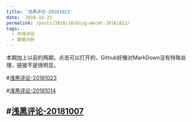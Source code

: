```yaml
---
title: '浅黑评论-20181023'
date:  2018-10-23
permalink: /posts/2018/10/blog-wkcmt-20181023/
tags:
  - 市场评论 
  - 数据分析
---
```


本期加上以前的两期，点击可以打开的，Github好像对MarkDown没有特殊处理，链接不是很明显。


#[浅黑评论-20181023](../report/wkcmt-20181022.html)


#[浅黑评论-20181014](https://lacatfly.github.io/report/wkcmt-20181014.html)


#[浅黑评论-20181007](https://lacatfly.github.io/report/wkcmt-20181007.html)
---